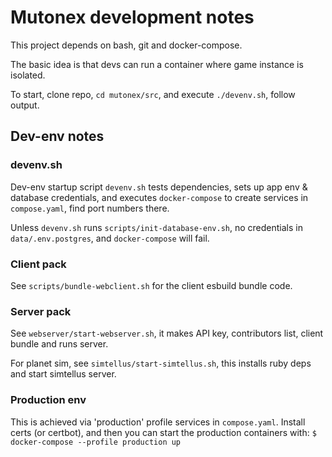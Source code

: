 # Mutonex development notes

This project depends on bash, git and docker-compose. 

The basic idea is that devs can run a container where game instance is isolated.

To start, clone repo, `cd mutonex/src`, and execute `./devenv.sh`, follow output.

## Dev-env notes

### devenv.sh 
Dev-env startup script `devenv.sh` tests dependencies, sets up app env & database credentials, and executes `docker-compose` to create services in `compose.yaml`, find port numbers there.

Unless `devenv.sh` runs `scripts/init-database-env.sh`, no credentials in `data/.env.postgres`, and `docker-compose` will fail.

### Client pack
See `scripts/bundle-webclient.sh` for the client esbuild bundle code.

### Server pack
See `webserver/start-webserver.sh`, it makes API key, contributors list, client bundle and runs server.

For planet sim, see `simtellus/start-simtellus.sh`, this installs ruby deps and start simtellus server.

### Production env
This is achieved via 'production' profile services in `compose.yaml`. Install certs (or certbot), and then you can start the production containers with:
``$ docker-compose --profile production up``
